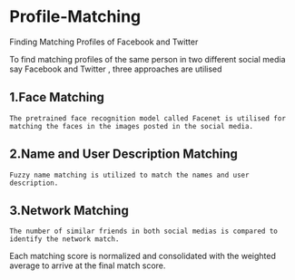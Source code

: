 # Profile-Matching
Finding Matching Profiles of Facebook and Twitter

To find matching profiles of the same person in two different social media say Facebook and Twitter , three approaches are utilised

1.Face Matching
-------------
    The pretrained face recognition model called Facenet is utilised for matching the faces in the images posted in the social media. 
2.Name and User Description Matching
-------------
    Fuzzy name matching is utilized to match the names and user description.
3.Network Matching
-------------
    The number of similar friends in both social medias is compared to identify the network match.

Each matching score is normalized and consolidated with the weighted average to arrive at the final match score.
